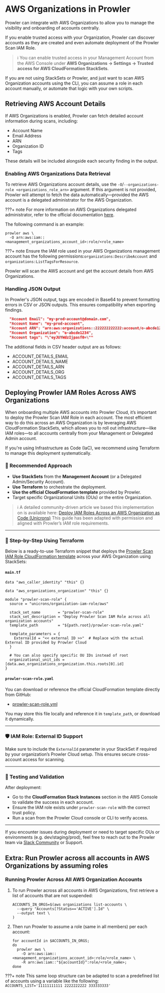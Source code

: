 # AWS Organizations in Prowler

Prowler can integrate with AWS Organizations to allow you to manage the visibility and onboarding of accounts centrally.

If you enable trusted access with your Organization, Prowler can discover accounts as they are created and even automate deployment of the Prowler Scan IAM Role.

> ℹ️ You can enable trusted access in your Management Account from the AWS Console under **AWS Organizations → Settings → Trusted access for AWS CloudFormation StackSets**.

If you are not using StackSets or Prowler, and just want to scan AWS Organization accounts using the CLI, you can assume a role in each account manually, or automate that logic with your own scripts.

## Retrieving AWS Account Details

If AWS Organizations is enabled, Prowler can fetch detailed account information during scans, including:

- Account Name
- Email Address
- ARN
- Organization ID
- Tags

These details will be included alongside each security finding in the output.

### Enabling AWS Organizations Data Retrieval

To retrieve AWS Organizations account details, use the `-O`/`--organizations-role <organizations_role_arn>` argument. If this argument is not provided, Prowler will attempt to fetch the data automatically—provided the AWS account is a delegated administrator for the AWS Organization.

???+ note
    For more information on AWS Organizations delegated administrator, refer to the official documentation [here](https://docs.aws.amazon.com/organizations/latest/userguide/orgs_delegate_policies.html).

The following command is an example:

```shell
prowler aws \
  -O arn:aws:iam::<management_organizations_account_id>:role/<role_name>
```

???+ note
    Ensure the IAM role used in your AWS Organizations management account has the following permissions:`organizations:DescribeAccount` and `organizations:ListTagsForResource`.

Prowler will scan the AWS account and get the account details from AWS Organizations.

### Handling JSON Output

In Prowler's JSON output, tags are encoded in Base64 to prevent formatting errors in CSV or JSON outputs. This ensures compatibility when exporting findings.

```json
  "Account Email": "my-prod-account@domain.com",
  "Account Name": "my-prod-account",
  "Account ARN": "arn:aws:organizations::222222222222:account/o-abcde1234/111111111111",
  "Account Organization": "o-abcde1234",
  "Account tags": "\"eyJUYWdzIjpasf0=\""
```

The additional fields in CSV header output are as follows:

- ACCOUNT\_DETAILS\_EMAIL
- ACCOUNT\_DETAILS\_NAME
- ACCOUNT\_DETAILS\_ARN
- ACCOUNT\_DETAILS\_ORG
- ACCOUNT\_DETAILS\_TAGS

## Deploying Prowler IAM Roles Across AWS Organizations

When onboarding multiple AWS accounts into Prowler Cloud, it’s important to deploy the Prowler Scan IAM Role in each account. The most efficient way to do this across an AWS Organization is by leveraging AWS CloudFormation StackSets, which allows you to roll out infrastructure—like IAM roles—to all accounts centrally from your Management or Delegated Admin account.

If you're using Infrastructure as Code (IaC), we recommend using Terraform to manage this deployment systematically.

### 🧭 Recommended Approach

- **Use StackSets** from the **Management Account** (or a Delegated Admin/Security Account).
- **Use Terraform** to orchestrate the deployment.
- **Use the official CloudFormation template** provided by Prowler.
- Target specific Organizational Units (OUs) or the entire Organization.

> ℹ️ A detailed community-driven article we based this implementation on is available here:
> [Deploy IAM Roles Across an AWS Organization as Code (Unicrons)](https://unicrons.cloud/en/2024/10/14/deploy-iam-roles-across-an-aws-organization-as-code/)
> This guide has been adapted with permission and aligned with Prowler’s IAM role requirements.

---

### 🧩 Step-by-Step Using Terraform

Below is a ready-to-use Terraform snippet that deploys the [Prowler Scan IAM Role CloudFormation template](https://github.com/prowler-cloud/prowler/blob/master/permissions/templates/cloudformation/prowler-scan-role.yml) across your AWS Organization using StackSets:

#### `main.tf`

```hcl
data "aws_caller_identity" "this" {}

data "aws_organizations_organization" "this" {}

module "prowler-scan-role" {
  source = "unicrons/organization-iam-role/aws"

  stack_set_name        = "prowler-scan-role"
  stack_set_description = "Deploy Prowler Scan IAM Role across all organization accounts"
  template_path         = "${path.root}/prowler-scan-role.yaml"

  template_parameters = {
    ExternalId = "<< external ID >>"  # Replace with the actual External ID provided by Prowler Cloud
  }

  # You can also specify specific OU IDs instead of root
  organizational_unit_ids = [data.aws_organizations_organization.this.roots[0].id]
}
```

#### `prowler-scan-role.yaml`

You can download or reference the official CloudFormation template directly from GitHub:

- [prowler-scan-role.yml](https://github.com/prowler-cloud/prowler/blob/master/permissions/templates/cloudformation/prowler-scan-role.yml)

You may store this file locally and reference it in `template_path`, or download it dynamically.

---

### 🛡 IAM Role: External ID Support

Make sure to include the `ExternalId` parameter in your StackSet if required by your organization’s Prowler Cloud setup. This ensures secure cross-account access for scanning.

---

### 🧪 Testing and Validation

After deployment:
- Go to the **CloudFormation Stack Instances** section in the AWS Console to validate the success in each account.
- Ensure the IAM role exists under `prowler-scan-role` with the correct trust policy.
- Run a scan from the Prowler Cloud console or CLI to verify access.

---

If you encounter issues during deployment or need to target specific OUs or environments (e.g. dev/staging/prod), feel free to reach out to the Prowler team via [Slack Community](https://prowler.com/slack) or Support.

## Extra: Run Prowler across all accounts in AWS Organizations by assuming roles

### Running Prowler Across All AWS Organization Accounts

1. To run Prowler across all accounts in AWS Organizations, first retrieve a list of accounts that are not suspended:

    ```shell
    ACCOUNTS_IN_ORGS=$(aws organizations list-accounts \
      --query "Accounts[?Status=='ACTIVE'].Id" \
      --output text \
    )
    ```

2. Then run Prowler to assume a role (same in all members) per each account:

    ```shell
    for accountId in $ACCOUNTS_IN_ORGS;
    do
      prowler aws \
        -O arn:aws:iam::<management_organizations_account_id>:role/<role_name> \
        -R arn:aws:iam::"${accountId}":role/<role_name>;
    done
    ```

???+ note
    This same loop structure can be adapted to scan a predefined list of accounts using a variable like the following: </br>`ACCOUNTS_LIST='11111111111 2222222222 333333333'`
